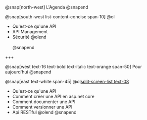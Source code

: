 @snap[north-west]
L'Agenda
@snapend

@snap[south-west list-content-concise span-10]
@ol
- Qu'est-ce qu'une API
- API Management
- Sécurité
@olend
<br><br>
@snapend

+++

@snap[west text-16 text-bold text-italic text-orange span-50]
Pour aujourd'hui
@snapend

@snap[east text-white span-45]
@ol[split-screen-list text-08](false)
- Qu'est-ce qu'une API 
- Comment créer une API en asp.net core 
- Comment documenter une API 
- Comment versionner une API 
- Api RESTful
@olend
@snapend
